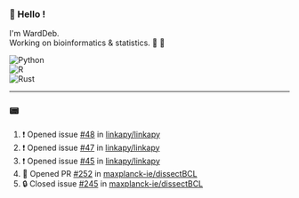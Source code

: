 ### :robot: Hello !

I'm WardDeb.  
Working on bioinformatics & statistics. 🧬 🧪  

![Python](https://img.shields.io/badge/python-3670A0?style=for-the-badge&logo=python&logoColor=ffdd54)  
![R](https://img.shields.io/badge/r-%23276DC3.svg?style=for-the-badge&logo=r&logoColor=white)  
![Rust](https://img.shields.io/badge/rust-%23000000.svg?style=for-the-badge&logo=rust&logoColor=white)  

---

### :pager:

<!--START_SECTION:activity-->
1. ❗ Opened issue [#48](https://github.com/linkapy/linkapy/issues/48) in [linkapy/linkapy](https://github.com/linkapy/linkapy)
2. ❗ Opened issue [#47](https://github.com/linkapy/linkapy/issues/47) in [linkapy/linkapy](https://github.com/linkapy/linkapy)
3. ❗ Opened issue [#45](https://github.com/linkapy/linkapy/issues/45) in [linkapy/linkapy](https://github.com/linkapy/linkapy)
4. 💪 Opened PR [#252](undefined) in [maxplanck-ie/dissectBCL](https://github.com/maxplanck-ie/dissectBCL)
5. 🔒 Closed issue [#245](https://github.com/maxplanck-ie/dissectBCL/issues/245) in [maxplanck-ie/dissectBCL](https://github.com/maxplanck-ie/dissectBCL)
<!--END_SECTION:activity-->


